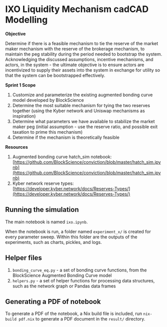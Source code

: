 # IXO Liquidity Mechanism cadCAD Modelling

**Objective**

Determine if there is a feasible mechanism to tie the reserve of the market maker mechanism with the reserve of the brokerage mechanism, to maintain the peg stability during the period needed to bootstrap the system. Acknowledging the discussed assumptions, incentive mechanisms, and actors, in the system - the ultimate objective is to ensure actors are incentivized to supply their assets into the system in exchange for utility so that the system can be bootstrapped effectively.

**Sprint 1 Scope**

1. Customize and parameterize the existing augmented bonding curve model developed by BlockScience
2. Determine the most suitable mechanism for tying the two reserves together (using the Kyber network and Uniswap mechanisms as inspiration)
3. Determine what parameters we have available to stabilize the market maker peg (initial assumption - use the reserve ratio, and possible exit taxation to prime this mechanism)
4. Determine if the mechanism is theoretically feasible

**Resources**

1. Augmented bonding curve hatch_sim notebook:  [https://github.com/BlockScience/conviction/blob/master/hatch_sim.ipynb](https://github.com/BlockScience/conviction/blob/master/hatch_sim.ipynb)
2. Kyber network reserve types: [https://developer.kyber.network/docs/Reserves-Types/](https://developer.kyber.network/docs/Reserves-Types/)

## Running the simulation

The main notebook is named `ixo.ipynb`.

When the notebook is run, a folder named `experiment_x/` is created for every parameter sweep. Within this folder are the outputs of the experiments, such as charts, pickles, and logs.

## Helper files

1. `bonding_curve_eq.py` - a set of bonding curve functions, from the BlockScience Augmented Bonding Curve model
2. `helpers.py` - a set of helper functions for processing data structures, such as the network graph or Pandas data frames

## Generating a PDF of notebook

To generate a PDF of the notebook, a Nix build file is included, run `nix-build pdf.nix` to generate a PDF document in the `result/` directory.

